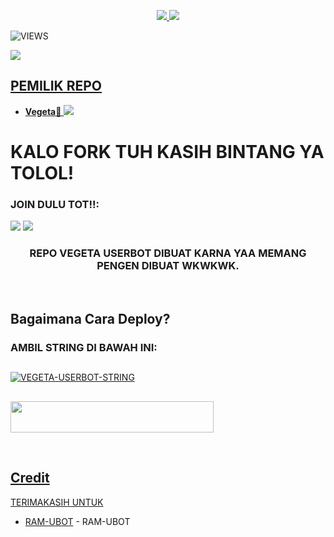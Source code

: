 

<p align="center">
  <a href="https://github.com/Randi356/VEGETA-USERBOT/fork">
    <img src="https://img.shields.io/github/forks/Randi356/VEGETA-USERBOT?label=Fork&style=social">
    
  </a>
  <a href="https://github.com/Randi356/VEGETA-USERBOT">
    <img src="https://img.shields.io/github/stars/Randi356/VEGETA-USERBOT?style=social">
  </a>
</p>  

![VIEWS](https://komarev.com/ghpvc/?username=Randi356)

<a href="https://t.me/StaryWild"><img src="https://img.shields.io/badge/KODE%20PENILAIAN-A+-blue.svg?style=for-the-badge&logo=Factor.">

## PEMILIK REPO
* **Vegeta**🔘
[<img src="https://telegra.ph/file/312dc9f0067b8b7a39728.jpg">](https://t.me/FlashProSpeed)

  
  
  
  
# KALO FORK TUH KASIH BINTANG YA TOLOL!


### JOIN DULU TOT!!:

<a href="https://t.me/codersUpdates"><img src="https://img.shields.io/badge/Channel%20VEGETA%20USERBOT-red.svg?style=for-the-badge&logo=Telegram"></a>
<a href="https://t.me/gsahmanja"><img src="https://img.shields.io/badge/Join-GSAH%20MANJA-purple.svg?style=for-the-badge&logo=Telegram"></a>



<h3 align="center">REPO VEGETA USERBOT DIBUAT KARNA YAA MEMANG PENGEN DIBUAT WKWKWK.</h3>
<p align="center">&nbsp;</p>



## Bagaimana Cara Deploy?



### AMBIL STRING DI BAWAH INI:

##
[![VEGETA-USERBOT-STRING](https://replit.com/badge/github/@ramadhani892/RAM-UBOT)](https://replit.com/@Randi356/StringSession-1#main.py)
##
<a href="https://heroku.com/deploy?template=https://github.com/Randi356/VEGETA-USERBOT.git"><img src="https://img.shields.io/badge/DEPLOY%20VEGETA%20USERBOT%20DI%20HEROKU-red?style=flat&logo=Heroku" width="325" height="50.100" />

<br>
</p>
  
  

## Credit
TERIMAKASIH UNTUK

*   [RAM-UBOT](https://github.com/ramadhani892/RAM-UBOT) - RAM-UBOT
